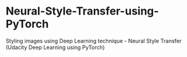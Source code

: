 # Neural-Style-Transfer-using-PyTorch
Styling images using Deep Learning technique - Neural Style Transfer (Udacity Deep Learning using PyTorch)
